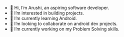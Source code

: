 - 👋 Hi, I’m Arushi, an aspiring software developer.
- 👀 I’m interested in building projects.
- 🌱 I’m currently learning Android.
- 💞️ I’m looking to collaborate on android dev projects.
- 🔭 I’m currently working on my Problem Solving skills.

